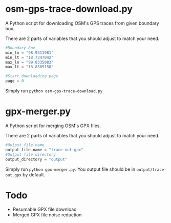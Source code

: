 osm-gps-trace-download.py
======================

A Python script for downloading OSM's GPS traces from given boundary box. 

There are 2 parts of variables that you should adjust to match your need.


```python
#Boundary Box
min_ln = "98.9311981"
min_lt = "18.7347042"
max_ln = "99.0335083"
max_lt = "18.8309158"
```

```python
#Start downloading page
page = 0 
```

Simply run `python osm-gps-trace-download.py`

gpx-merger.py
======================

A Python script for merging OSM's GPX files.

There are 2 parts of variables that you should adjust to match your need.

```python
#Output file name
output_file_name = "trace-out.gpx"
#Output file directory
output_directory = "output"
```

Simply run `python gpx-merger.py`. You output file should be in `output/trace-out.gpx` by default.

Todo
======================

* Resumable GPX file download
* Merged GPX file noise reduction